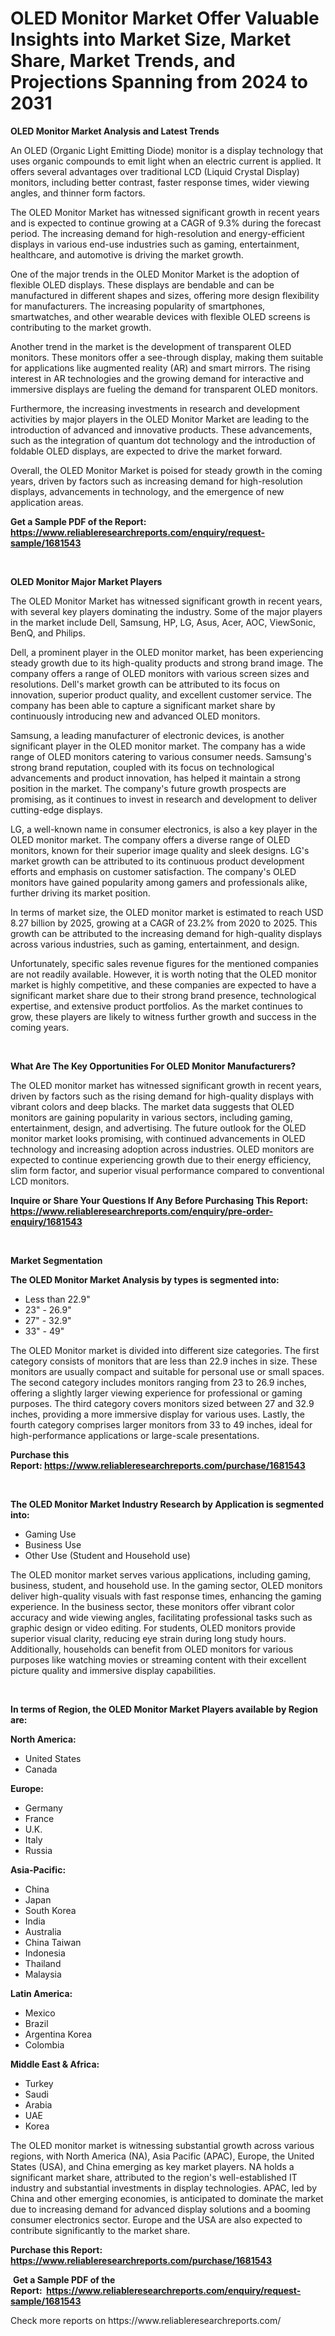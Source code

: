 <p><h1>OLED Monitor Market Offer Valuable Insights into Market Size, Market Share, Market Trends, and Projections Spanning from 2024 to 2031</h1></p><p><strong>OLED Monitor Market Analysis and Latest Trends</strong></p>
<p><p>An OLED (Organic Light Emitting Diode) monitor is a display technology that uses organic compounds to emit light when an electric current is applied. It offers several advantages over traditional LCD (Liquid Crystal Display) monitors, including better contrast, faster response times, wider viewing angles, and thinner form factors.</p><p>The OLED Monitor Market has witnessed significant growth in recent years and is expected to continue growing at a CAGR of 9.3% during the forecast period. The increasing demand for high-resolution and energy-efficient displays in various end-use industries such as gaming, entertainment, healthcare, and automotive is driving the market growth.</p><p>One of the major trends in the OLED Monitor Market is the adoption of flexible OLED displays. These displays are bendable and can be manufactured in different shapes and sizes, offering more design flexibility for manufacturers. The increasing popularity of smartphones, smartwatches, and other wearable devices with flexible OLED screens is contributing to the market growth.</p><p>Another trend in the market is the development of transparent OLED monitors. These monitors offer a see-through display, making them suitable for applications like augmented reality (AR) and smart mirrors. The rising interest in AR technologies and the growing demand for interactive and immersive displays are fueling the demand for transparent OLED monitors.</p><p>Furthermore, the increasing investments in research and development activities by major players in the OLED Monitor Market are leading to the introduction of advanced and innovative products. These advancements, such as the integration of quantum dot technology and the introduction of foldable OLED displays, are expected to drive the market forward.</p><p>Overall, the OLED Monitor Market is poised for steady growth in the coming years, driven by factors such as increasing demand for high-resolution displays, advancements in technology, and the emergence of new application areas.</p></p>
<p><strong>Get a Sample PDF of the Report:&nbsp; <a href="https://www.reliableresearchreports.com/enquiry/request-sample/1681543">https://www.reliableresearchreports.com/enquiry/request-sample/1681543</a></strong></p>
<p>&nbsp;</p>
<p><strong>OLED Monitor Major Market Players</strong></p>
<p><p>The OLED Monitor Market has witnessed significant growth in recent years, with several key players dominating the industry. Some of the major players in the market include Dell, Samsung, HP, LG, Asus, Acer, AOC, ViewSonic, BenQ, and Philips.</p><p>Dell, a prominent player in the OLED monitor market, has been experiencing steady growth due to its high-quality products and strong brand image. The company offers a range of OLED monitors with various screen sizes and resolutions. Dell's market growth can be attributed to its focus on innovation, superior product quality, and excellent customer service. The company has been able to capture a significant market share by continuously introducing new and advanced OLED monitors.</p><p>Samsung, a leading manufacturer of electronic devices, is another significant player in the OLED monitor market. The company has a wide range of OLED monitors catering to various consumer needs. Samsung's strong brand reputation, coupled with its focus on technological advancements and product innovation, has helped it maintain a strong position in the market. The company's future growth prospects are promising, as it continues to invest in research and development to deliver cutting-edge displays.</p><p>LG, a well-known name in consumer electronics, is also a key player in the OLED monitor market. The company offers a diverse range of OLED monitors, known for their superior image quality and sleek designs. LG's market growth can be attributed to its continuous product development efforts and emphasis on customer satisfaction. The company's OLED monitors have gained popularity among gamers and professionals alike, further driving its market position.</p><p>In terms of market size, the OLED monitor market is estimated to reach USD 8.27 billion by 2025, growing at a CAGR of 23.2% from 2020 to 2025. This growth can be attributed to the increasing demand for high-quality displays across various industries, such as gaming, entertainment, and design.</p><p>Unfortunately, specific sales revenue figures for the mentioned companies are not readily available. However, it is worth noting that the OLED monitor market is highly competitive, and these companies are expected to have a significant market share due to their strong brand presence, technological expertise, and extensive product portfolios. As the market continues to grow, these players are likely to witness further growth and success in the coming years.</p></p>
<p>&nbsp;</p>
<p><strong>What Are The Key Opportunities For OLED Monitor Manufacturers?</strong></p>
<p><p>The OLED monitor market has witnessed significant growth in recent years, driven by factors such as the rising demand for high-quality displays with vibrant colors and deep blacks. The market data suggests that OLED monitors are gaining popularity in various sectors, including gaming, entertainment, design, and advertising. The future outlook for the OLED monitor market looks promising, with continued advancements in OLED technology and increasing adoption across industries. OLED monitors are expected to continue experiencing growth due to their energy efficiency, slim form factor, and superior visual performance compared to conventional LCD monitors.</p></p>
<p><strong>Inquire or Share Your Questions If Any Before Purchasing This Report: <a href="https://www.reliableresearchreports.com/enquiry/pre-order-enquiry/1681543">https://www.reliableresearchreports.com/enquiry/pre-order-enquiry/1681543</a></strong></p>
<p>&nbsp;</p>
<p><strong>Market Segmentation</strong></p>
<p><strong>The OLED Monitor Market Analysis by types is segmented into:</strong></p>
<p><ul><li>Less than 22.9"</li><li>23" - 26.9"</li><li>27" - 32.9"</li><li>33" - 49"</li></ul></p>
<p><p>The OLED Monitor market is divided into different size categories. The first category consists of monitors that are less than 22.9 inches in size. These monitors are usually compact and suitable for personal use or small spaces. The second category includes monitors ranging from 23 to 26.9 inches, offering a slightly larger viewing experience for professional or gaming purposes. The third category covers monitors sized between 27 and 32.9 inches, providing a more immersive display for various uses. Lastly, the fourth category comprises larger monitors from 33 to 49 inches, ideal for high-performance applications or large-scale presentations.</p></p>
<p><strong>Purchase this Report:&nbsp;<a href="https://www.reliableresearchreports.com/purchase/1681543">https://www.reliableresearchreports.com/purchase/1681543</a></strong></p>
<p>&nbsp;</p>
<p><strong>The OLED Monitor Market Industry Research by Application is segmented into:</strong></p>
<p><ul><li>Gaming Use</li><li>Business Use</li><li>Other Use (Student and Household use)</li></ul></p>
<p><p>The OLED monitor market serves various applications, including gaming, business, student, and household use. In the gaming sector, OLED monitors deliver high-quality visuals with fast response times, enhancing the gaming experience. In the business sector, these monitors offer vibrant color accuracy and wide viewing angles, facilitating professional tasks such as graphic design or video editing. For students, OLED monitors provide superior visual clarity, reducing eye strain during long study hours. Additionally, households can benefit from OLED monitors for various purposes like watching movies or streaming content with their excellent picture quality and immersive display capabilities.</p></p>
<p>&nbsp;</p>
<p><strong>In terms of Region, the OLED Monitor Market Players available by Region are:</strong></p>
<p>
    <p> <strong> North America: </strong>
        <ul>
            <li>United States</li>
            <li>Canada</li>
        </ul>
        </p> 
    <p> <strong> Europe: </strong>
        <ul>
            <li>Germany</li>
            <li>France</li>
            <li>U.K.</li>
            <li>Italy</li>
            <li>Russia</li>
        </ul>
        </p> 
    <p> <strong> Asia-Pacific: </strong>
        <ul>
            <li>China</li>
            <li>Japan</li>
            <li>South Korea</li>
            <li>India</li>
            <li>Australia</li>
            <li>China Taiwan</li>
            <li>Indonesia</li>
            <li>Thailand</li>
            <li>Malaysia</li>
        </ul>
        </p> 
    <p> <strong> Latin America: </strong>
        <ul>
            <li>Mexico</li>
            <li>Brazil</li>
            <li>Argentina Korea</li>
            <li>Colombia</li>
        </ul>
        </p> 
    <p> <strong> Middle East & Africa: </strong>
        <ul>
            <li>Turkey</li>
            <li>Saudi</li>
            <li>Arabia</li>
            <li>UAE</li>
            <li>Korea</li>
        </ul>
    </p>
    </p>
<p><p>The OLED monitor market is witnessing substantial growth across various regions, with North America (NA), Asia Pacific (APAC), Europe, the United States (USA), and China emerging as key market players. NA holds a significant market share, attributed to the region's well-established IT industry and substantial investments in display technologies. APAC, led by China and other emerging economies, is anticipated to dominate the market due to increasing demand for advanced display solutions and a booming consumer electronics sector. Europe and the USA are also expected to contribute significantly to the market share.</p></p>
<p><strong>Purchase this Report: <a href="https://www.reliableresearchreports.com/purchase/1681543">https://www.reliableresearchreports.com/purchase/1681543</a></strong></p>
<p>&nbsp;<strong>Get a Sample PDF of the Report:&nbsp;&nbsp;<a href="https://www.reliableresearchreports.com/enquiry/request-sample/1681543">https://www.reliableresearchreports.com/enquiry/request-sample/1681543</a></strong></p>
<p><strong></strong></p>
<p>Check more reports on https://www.reliableresearchreports.com/</p>